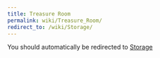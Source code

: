 ```yaml
---
title: Treasure Room
permalink: wiki/Treasure_Room/
redirect_to: /wiki/Storage/
---
```


You should automatically be redirected to [Storage](/wiki/Storage/)
